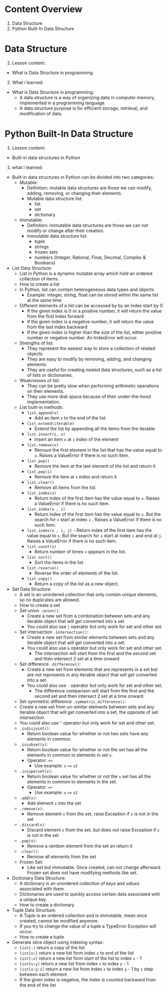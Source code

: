 # Content Overview
  1. Data Structure
  2. Python Built-In Data Structure
# Data Structure
  1. Lesson content:
  - What is Data Structure in programming
  2. What i learned:
  - What is Data Structure in programming:
    - A data structure is a way of organizing data in computer memory, implemented in a programming language.
    - A data structure purpose is for efficient storage, retrieval, and modification of data.
# Python Built-In Data Structure
  1. Lesson content:
  - Built-in data structures in Python
  1. what i learned:
  - Built-in data structures in Python can be divided into two categories:
    - Mutable:
      - Definition: mutable data structures are those we can modify, adding, removing, or changing their elements.
      - Mutable data structure list:
        - list
        - set
        - dictionary
    - Immutable:
      - Definition: immutable data structures are those we can not modify or change after their creation.
      - Immutable data structure list:
        - tuple
        - strings
        - frozen sets
        - numbers (Integer, Rational, Float, Decimal, Complex & Booleans)
  - List Data Structure:
    - List in Python is a dynamic mutable array which hold an ordered collection of items.
    - How to create a list
    - In Python, list can contain heterogeneous data types and objects
      - Example: integer, string, float can be stored within the same list at the same time.
    - Different elements of a list can be accessed by by an index start by 0
      - If the given index is 0 or a positive number, it will return the value from the first index forward
      - If the given index is a negative number, it will return the value from the last index backward
      - If the given index is higher than the size of the list, either positive number or negative number. An IndexError will occur.
    - Strengths of list:
      - They represent the easiest way to store a collection of related objects.
      - They are easy to modify by removing, adding, and changing elements.
      - They are useful for creating nested data structures, such as a list of lists or dictionaries.
    - Weaknesses of list:
      - They can be pretty slow when performing arithmetic operations on their elements.
      - They use more disk space because of their under-the-hood implementation.
    - List built-in methods:
      - `list.append(x)`
        - Add an item `x` to the end of the list.
      - `list.extend(iterable)`
        - Extend the list by appending all the items from the iterable
      - `list.insert(i, x)`
        - Insert an item `x` at `i` index of the element
      - `list.remove(x)`
        - Remove the first element in the list that has the value equal to `x`. Raises a ValueError if there is no such item.
      - `list.pop()`
        - Remove the item at the last element of the list and return it.
      - `list.pop(i)`
        - Remove the item at `x` index and return it.
      - `list.clear()`
        - Remove all items from the list.
      - `list.index(x)`
        - Return index of the first item has the value equal to `x`. Raises a ValueError if there is no such item.
      - `list.index(x , i)`
        - Return index of the first item has the value equal to `x`. But the search for `x` start at index `i` . Raises a ValueError if there is no such item.
      - `list.index(x , i, j)` - Return index of the first item has the value equal to `x`. But the search for `x` start at index `i` and end at `j`. Raises a ValueError if there is no such item.
      - `list.count(x)`
        - Return number of times `x` appears in the list.
      - `list.sort()`
        - Sort the items in the list.
      - `list.reverse()`
        - Reverse the order of elements of the list.
      - `list.copy()`
        - Return a copy of the list as a new object.
  - Set Data Structure:
    - A set is an unordered collection that only contain unique elements, so no duplicates are allowed.
    - How to create a set
    - Set union `.union()`:
      - Create a new set from a combination between sets and any iterable object that will get converted into a set
      - You could also use `|` operator but only work for set and other set.
    - Set intersection `.intersection()`:
      - Create a new set from similar elements between sets and any iterable object that will get converted into a set.
      - You could also use `&` operator but only work for set and other set.
        - The intersection will start from the first and the second set and then intersect 2 set at a time onward
    - Set difference `.difference()`:
      - Create a new set from elements that are represents in a set but are not represents in any iterable object that will get converted into a set.
      - You could also use `-` operator but only work for set and other set.
        - The difference comparison will start from the first and the second set and then intersect 2 set at a time onward
    -  Set symmetric difference `.symmetric_difference()`:
      - Create a new set from un-similar elements between sets and any iterable object that will get converted into a set, the opposite of set intersection
      -  You could also use `^` operator but only work for set and other set.
    - `.isdisjoint()`:
      - Return boolean value for whether or not two sets have any elements in common.
    - `.issubset(x)`:
      - Return boolean value for whether or not the set has all the elements in common to elements in set `x`.
      - Operator: `<=`
        - Use example: `x` `<=` `x2`
    - `.issuperset(x)`:
      - Return boolean value for whether or not the `x` set has all the elements in common to elements in the set.
      - Operator: `=>`
        - Use example: `x` `=>` `x2`
    - `.add(x)`:
      - Add element `x` into the set
    - `.remove(x)`:
      - Remove element `x` from the set, raise Exception if `x` is not in the set
    - `.discard(x)`:
      - Discard element `x` from the set, but does not raise Exception if `x` is not in the set
    - `.pop(x)`:
      - Remove a random element from the set an return it
    - `.clear()`:
      - Remove all elements from the set
    - Frozen Set:
      - Like set but immutable. Once created, can not change afterward. Frozen set does not have modifying methods like set.
  - Dictionary Data Structure:
    - A dictionary is an unordered collection of *keys* and *values* associated with them.
    - Dictionaries are used to quickly access certain data associated with a unique key.
    - How to create a dictionary
  - Tuple Data Structure:
    - A Tuple is an ordered collection and is immutable, mean once created, cannot be modified anymore.
    - If you try to change the value of a tuple a TypeError Exception will occur.
    - How to create a tuple
  -  Generate slice object using indexing syntax:
      - `list[:]` return a copy of the list
      - `list[x:]` return a new list form index `x` to end of the list
      - `list[:x]` return a new  list form start of the list to index `x` - 1
      - `list[x:y]` return a new  list from index `x` to index `y` - 1
      - `list[x:y:z]` return a new  list from index `x` to index `y` - 1 by `z` step between each element
      - If the given index is negative, the index is counted backward from the end of the list